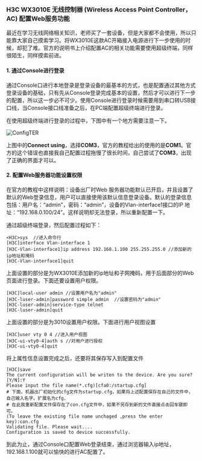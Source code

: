 ### H3C WX3010E 无线控制器 (Wireless Access Point Controller，AC) 配置Web服务功能

最近在学习无线网络相关知识，老师买了一套设备，但是大家都不会使用，所以只能靠大家自己摸索学习。将WX3010E这款AC开箱接入电源进行下一步使用的时候，却犯了难。官方的说明书上介绍配置AC的相关功能需要使用超级终端，同样很陌生，同样摸索前进。

#### 1. 通过Console进行登录

通过Console口进行本地登录是登录设备的最基本的方式，也是配置通过其他方式登录设备的基础，只有先从Console登录完成基本的设置，然后才可以进行下一步的配置，所以这一步必不可少。使用Console进行登录时候需要用到串口转USB接口线，当Console接口线准备之后，在PC端配置超级终端进行登录。

在使用超级终端进行登录的过程中，下图中有一个地方需要注意一下。

 ![ConfigTER](https://lynnlaulsl.files.wordpress.com/2016/10/configter.png)

上图中的**Connect using**，选择**COM3**，官方的教程给出的使用的是**COM1**。官方的这个错误也直接我自己配置过程拖慢了很长时间，自己尝试了**COM3**，出现了正确的界面才可以。

#### 2. 配置Web服务器功能设置权限

在官方的教程中这样说明：设备出厂时Web 服务器功能默认已开启，并且设置了默认的Web登录信息，用户可以直接使用该默认信息登录设备。默认的登录信息包括：用户名：“admin”，密码：“admin”，设备的Vlan-interface1接口的IP 地址：“192.168.0.100/24”。这样说明却无法登录，所以重新配置一下。

通过超级终端登录，然后配置过程如下：

```shell
<H3C>sys  //进入命令行
[H3C]interface Vlan-interface 1
[H3C-Vlan-interface1]ip address 192.168.1.100 255.255.255.0 //添加新的ip地址和掩码
[H3C-Vlan-interface1]quit
```

上面设置的部分是为WX3010E添加新的ip地址和子网掩码，用于后面部分的Web页面进行登录。下面还要设置用户权限。

```shell
[H3C]local-user admin //设置用户名为"admin"
[H3C-luser-admin]password simple admin  //设置密码为"admin"
[H3C-luser-admin]service-type telnet 
[H3C-luser-admin]quit
```

上面设置的部分是为3010设置用户权限。下面进行用户视图设置

```shell
[H3C]user vty 0 4 //进入用户视图
[H3C-ui-vty0-4]auth s //对用户进行授权
[H3C-ui-vty0-4]quit
```

将上属性信息设置完成之后，还要将其保存写入到配置文件

```shell
[H3C]save
The current configuration will be writen to the device. Are you sure?[Y/N]:Y
Please input the file name(*.cfg)[cfa0:/startup.cfg]
# 下面，机器出厂初始化的cfg文件为startup.cfg，如果将上述配置保存在自己的文件中，自己输入名字。扩展名为cfg，
# 在此我重新配置文件保存在了con.cfg文件中，如果不另存到新的文件直接点击回车键即可。
(To leave the existing file name unchaged ,press the enter key):con.cfg
Validating file. Please wait....
Configuration is saved to device successfully.
```

到此为止，通过Console口配置Web登录结束，通过浏览器输入ip地址，192.168.1.100就可以愉快的进行AC配置了。